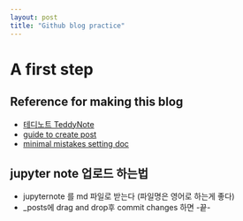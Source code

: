 ```yaml
---
layout: post
title: "Github blog practice"
---
```


# A first step

## Reference for making this blog
- [테디노트 TeddyNote](https://www.youtube.com/watch?v=ACzFIAOsfpM)
- [guide to create post](https://jekyllrb.com/docs/posts/)
- [minimal mistakes setting doc](https://mmistakes.github.io/minimal-mistakes/docs/layouts/#sidebars)

## jupyter note 업로드 하는법
- jupyternote 를 md 파일로 받는다 (파일명은 영어로 하는게 좋다)
- \_posts에 drag and drop후 commit changes 하면 -끝-
